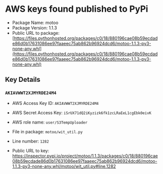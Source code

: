 # AWS keys found published to PyPi

* Package Name: motoo
* Package Version: 1.1.3
* Public URL to package: [https://files.pythonhosted.org/packages/c0/18/880196cae08b59ecdade86d0b17631086ee97faaeec75ab862b96924dcd6/motoo-1.1.3-py3-none-any.whl](https://files.pythonhosted.org/packages/c0/18/880196cae08b59ecdade86d0b17631086ee97faaeec75ab862b96924dcd6/motoo-1.1.3-py3-none-any.whl)

## Key Details

### `AKIAVWWT2XJMYRDE24M4`

* AWS Access Key ID: `AKIAVWWT2XJMYRDE24M4`
* AWS Secret Access Key: `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` 
* AWS role name: `user/S3TempUploader`
* File in package: `motoo/wit_util.py`
* Line number: `1282`

* Public URL to key: https://inspector.pypi.io/project/motoo/1.1.3/packages/c0/18/880196cae08b59ecdade86d0b17631086ee97faaeec75ab862b96924dcd6/motoo-1.1.3-py3-none-any.whl/motoo/wit_util.py#line.1282


